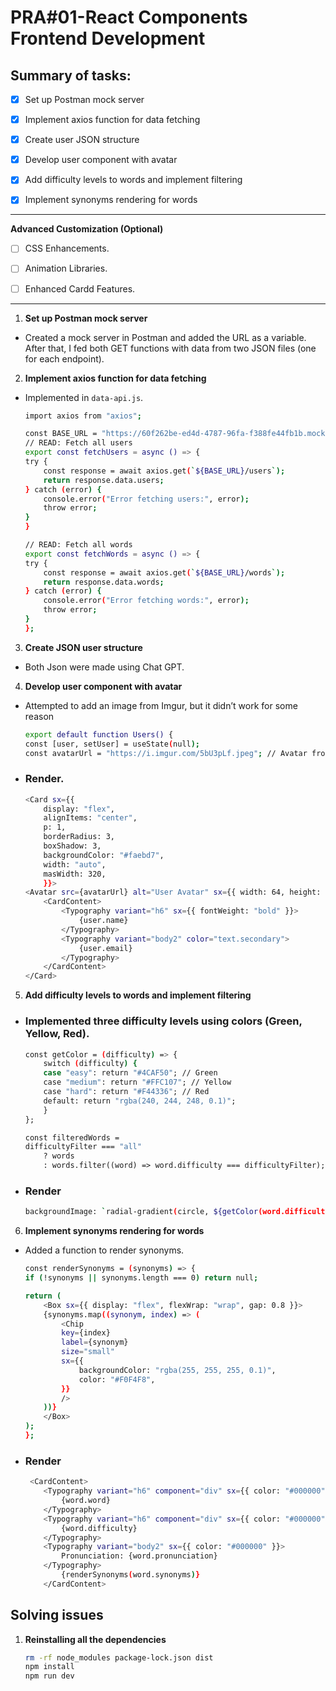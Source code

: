 # PRA#01-React Components Frontend Development
## Summary of tasks:

- [X] Set up Postman mock server

- [X] Implement axios function for data fetching

- [X] Create user JSON structure

- [X] Develop user component with avatar

- [X] Add difficulty levels to words and implement filtering

- [X] Implement synonyms rendering for words
---
**Advanced Customization (Optional)**

- [ ] CSS Enhancements.

- [ ] Animation Libraries.

- [ ] Enhanced Cardd Features.

---

1. **Set up Postman mock server**
- Created a mock server in Postman and added the URL as a variable. After that, I fed both GET functions with data from two JSON files (one for each endpoint).

2. **Implement axios function for data fetching**
- Implemented in `data-api.js`.

    ``` bash
    import axios from "axios";

    const BASE_URL = "https://60f262be-ed4d-4787-96fa-f388fe44fb1b.mock.pstmn.io";
    // READ: Fetch all users
    export const fetchUsers = async () => {
    try {
        const response = await axios.get(`${BASE_URL}/users`);
        return response.data.users;
    } catch (error) {
        console.error("Error fetching users:", error);
        throw error;
    }
    }

    // READ: Fetch all words
    export const fetchWords = async () => {
    try {
        const response = await axios.get(`${BASE_URL}/words`);
        return response.data.words;
    } catch (error) {
        console.error("Error fetching words:", error);
        throw error;
    }
    };
    ```
3. **Create JSON user structure**
- Both Json were made using Chat GPT.

4. **Develop user component with avatar**
- Attempted to add an image from Imgur, but it didn’t work for some reason
    ``` bash
    export default function Users() {
    const [user, setUser] = useState(null);
    const avatarUrl = "https://i.imgur.com/5bU3pLf.jpeg"; // Avatar from imgur
    ```
- ### Render.
    ``` bash
    <Card sx={{ 
        display: "flex", 
        alignItems: "center", 
        p: 1, 
        borderRadius: 3, 
        boxShadow: 3, 
        backgroundColor: "#faebd7",
        width: "auto",
        masWidth: 320,
        }}>
    <Avatar src={avatarUrl} alt="User Avatar" sx={{ width: 64, height: 64, mr: 2 }} />
        <CardContent>
            <Typography variant="h6" sx={{ fontWeight: "bold" }}>
                {user.name}
            </Typography>
            <Typography variant="body2" color="text.secondary">
                {user.email}
            </Typography>
        </CardContent>
    </Card>
    ```                    

5. **Add difficulty levels to words and implement filtering**
- ### Implemented three difficulty levels using colors (Green, Yellow, Red).

    ``` bash
    const getColor = (difficulty) => {
        switch (difficulty) {
        case "easy": return "#4CAF50"; // Green
        case "medium": return "#FFC107"; // Yellow
        case "hard": return "#F44336"; // Red
        default: return "rgba(240, 244, 248, 0.1)";
        }
    };
    
    const filteredWords =
    difficultyFilter === "all"
        ? words
        : words.filter((word) => word.difficulty === difficultyFilter);
    ```
-  ### Render
    ``` bash 
    backgroundImage: `radial-gradient(circle, ${getColor(word.difficulty)} 20%, ${getColor(word.difficulty)}80 60%, ${getColor(word.difficulty)}20 100%)`
    ```

6. **Implement synonyms rendering for words**
- Added a function to render synonyms.
    ``` bash
    const renderSynonyms = (synonyms) => {
    if (!synonyms || synonyms.length === 0) return null;

    return (
        <Box sx={{ display: "flex", flexWrap: "wrap", gap: 0.8 }}>
        {synonyms.map((synonym, index) => (
            <Chip
            key={index}
            label={synonym}
            size="small"
            sx={{
                backgroundColor: "rgba(255, 255, 255, 0.1)",
                color: "#F0F4F8",
            }}
            />
        ))}
        </Box>
    );
    };
    ```
- ### Render
    ``` bash
     <CardContent>
        <Typography variant="h6" component="div" sx={{ color: "#000000" }}>
            {word.word}
        </Typography>
        <Typography variant="h6" component="div" sx={{ color: "#000000" }}>
            {word.difficulty}
        </Typography> 
        <Typography variant="body2" sx={{ color: "#000000" }}>
            Pronunciation: {word.pronunciation}
        </Typography>
            {renderSynonyms(word.synonyms)} 
        </CardContent>
    ```    



## Solving issues
1. **Reinstalling all the dependencies**
    ``` bash
    rm -rf node_modules package-lock.json dist
    npm install
    npm run dev
    ```
